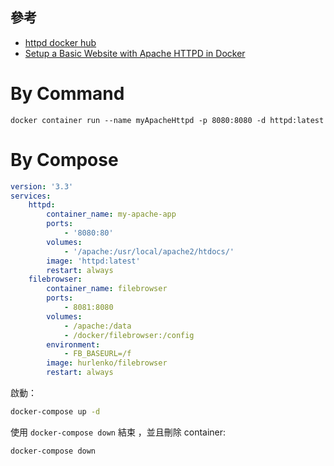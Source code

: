 ## 參考
- [httpd docker hub](https://hub.docker.com/_/httpd)
- [Setup a Basic Website with Apache HTTPD in Docker](https://noted.lol/apache-httpd-in-docker/)

# By Command
```
docker container run --name myApacheHttpd -p 8080:8080 -d httpd:latest
```

# By Compose
```yaml
version: '3.3'
services:
    httpd:
        container_name: my-apache-app
        ports:
            - '8080:80'
        volumes:
            - '/apache:/usr/local/apache2/htdocs/'
        image: 'httpd:latest'
        restart: always
    filebrowser:
        container_name: filebrowser
        ports:
            - 8081:8080
        volumes:
            - /apache:/data
            - /docker/filebrowser:/config
        environment:
            - FB_BASEURL=/f
        image: hurlenko/filebrowser
        restart: always
```
啟動：
```bash
docker-compose up -d
```

使用 `docker-compose down` 結束 ，並且刪除 container:
```bash
docker-compose down
```
